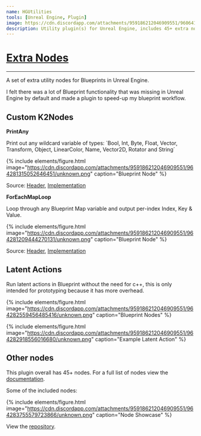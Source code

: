 ```yaml
---
name: HGUtilities
tools: [Unreal Engine, Plugin]
image: https://cdn.discordapp.com/attachments/959186212046909551/960641884714311680/unknown.png
description: Utility plugin(s) for Unreal Engine, includes 45+ extra nodes and latent actions in blueprint.
---
```


# [Extra Nodes](https://utils.hideout.no/)
---

A set of extra utility nodes for Blueprints in Unreal Engine.

I felt there was a lot of Blueprint functionality that was missing in Unreal Engine by default and made a plugin to speed-up my blueprint workflow.

## Custom K2Nodes

**PrintAny**

Print out any wildcard variable of types: ´Bool, Int, Byte, Float, Vector, Transform, Object, LinearColor, Name, Vector2D, Rotator and String´

{% include elements/figure.html image="https://cdn.discordapp.com/attachments/959186212046909551/964281315052646451/unknown.png" caption="Blueprint Node" %}

Source: [Header](https://github.com/PrestigeBR/HGUtilNodes/blob/main/Source/CustomK2/Public/K2Node_PrintAny.h), [Implementation](https://github.com/PrestigeBR/HGUtilNodes/blob/main/Source/CustomK2/Private/K2Node_PrintAny.cpp)

**ForEachMapLoop**

Loop through any Blueprint Map variable and output per-index Index, Key & Value.

{% include elements/figure.html image="https://cdn.discordapp.com/attachments/959186212046909551/964281209444270131/unknown.png" caption="Blueprint Node" %}

Source: [Header](https://github.com/PrestigeBR/HGUtilNodes/blob/main/Source/CustomK2/Public/K2Node_ForEachMapLoop.h), [Implementation](https://github.com/PrestigeBR/HGUtilNodes/blob/main/Source/CustomK2/Private/K2Node_ForEachMapLoop.cpp)

## Latent Actions

Run latent actions in Blueprint without the need for c++, this is only intended for prototyping because it has more overhead.

{% include elements/figure.html image="https://cdn.discordapp.com/attachments/959186212046909551/964282559456485416/unknown.png" caption="Blueprint Nodes" %}

{% include elements/figure.html image="https://cdn.discordapp.com/attachments/959186212046909551/964282918556016680/unknown.png" caption="Example Latent Action" %}

## Other nodes

This plugin overall has 45+ nodes. For a full list of nodes view the [documentation](https://utils.hideout.no/).

Some of the included nodes:

{% include elements/figure.html image="https://cdn.discordapp.com/attachments/959186212046909551/964283755579723866/unknown.png" caption="Node Showcase" %}

View the [repository](https://github.com/PrestigeBR/HGUtilNodes).
